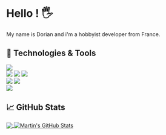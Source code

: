 <!-- This is based on https://github.com/MartinHeinz/MartinHeinz -->

# Hello ! 🖐️

My name is Dorian and i'm a hobbyist developer from France.

## 🔧 Technologies & Tools
[![](https://img.shields.io/badge/OS-Windows-informational?style=flat&logo=Windows&logoColor=white&color=dodgerblue)](https://www.microsoft.com/fr-fr/windows)  
[![](https://img.shields.io/badge/Editor-Jetbrains_Rider-informational?style=flat&logo=rider&logoColor=white&color=red)](https://www.jetbrains.com/rider/)
[![](https://img.shields.io/badge/Editor-Jetbrains_IntelliJ_IDEA-informational?style=flat&logo=intellij-idea&logoColor=white&color=2596be)](https://www.jetbrains.com/idea/)
[![](https://img.shields.io/badge/Editor-Jetbrains_DataGrip-informational?style=flat&logo=datagrip&logoColor=white&color=green)](https://www.jetbrains.com/datagrip/)  
[![](https://img.shields.io/badge/Code-CSharp-informational?style=flat&logo=csharp&logoColor=white&color=darkgreen)](https://dotnet.microsoft.com/)
[![](https://img.shields.io/badge/Code-Java-informational?style=flat&logo=java&logoColor=white&color=d3265b)](https://www.java.com/)  
[![](https://img.shields.io/badge/Tools-SQLite-informational?style=flat&logo=sqlite&logoColor=white&color=26bed3)](https://sqlite.org/)

## &#x1f4c8; GitHub Stats

<a href="https://github.com/Unreal852/Unreal852">
  <img align="center" src="https://github-readme-stats.vercel.app/api/top-langs/?username=Unreal852&title_color=ffffff&text_color=c9cacc&icon_color=2bbc8a&bg_color=1d1f21&langs_count=3" />
</a>
<a href="https://github.com/Unreal852/Unreal852">
  <img align="center" src="https://github-readme-stats.vercel.app/api?username=Unreal852&show_icons=true&line_height=27&count_private=true&title_color=ffffff&text_color=c9cacc&icon_color=2bbc8a&bg_color=1d1f21" alt="Martin's GitHub Stats" />
</a>

<!--
**Unreal852/Unreal852** is a ✨ _special_ ✨ repository because its `README.md` (this file) appears on your GitHub profile.

Here are some ideas to get you started:

- 🔭 I’m currently working on ...
- 🌱 I’m currently learning ...
- 👯 I’m looking to collaborate on ...
- 🤔 I’m looking for help with ...
- 💬 Ask me about ...
- 📫 How to reach me: ...
- 😄 Pronouns: ...
- ⚡ Fun fact: ...
-->
